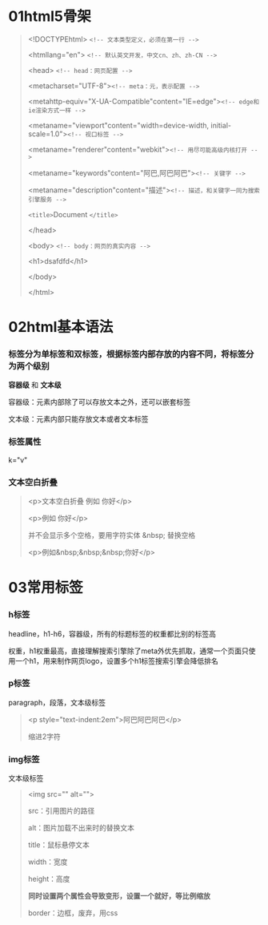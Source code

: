 # 01html5骨架

> \<!DOCTYPEhtml>              `<!-- 文本类型定义，必须在第一行 -->`
>
> <htmllang="en">             `<!-- 默认英文开发，中文cn、zh、zh-CN -->`
>
> \<head>                       `<!-- head：网页配置 -->`
>
> <metacharset="UTF-8">`<!-- meta：元，表示配置 -->`
>
> <metahttp-equiv="X-UA-Compatible"content="IE=edge">`<!-- edge和ie渲染方式一样 -->`
>
> <metaname="viewport"content="width=device-width, initial-scale=1.0">`<!-- 视口标签 -->`
>
> <metaname="renderer"content="webkit">`<!-- 用尽可能高级内核打开 -->`
>
> <metaname="keywords"content="阿巴,阿巴阿巴">`<!-- 关键字 -->`
>
> <metaname="description"content="描述">`<!-- 描述，和关键字一同为搜索引擎服务 -->`
>
> `<title>`Document `</title>`
>
> \</head>
>
> \<body>                        `<!-- body：网页的真实内容 -->`
>
> \<h1>dsafdfd\</h1>
>
> \</body>
>
> \</html>



# 02html基本语法

### 标签分为单标签和双标签，根据标签内部存放的内容不同，将标签分为两个级别

**容器级** 和 **文本级**

容器级：元素内部除了可以存放文本之外，还可以嵌套标签

文本级：元素内部只能存放文本或者文本标签

### 标签属性

k="v"

### 文本空白折叠 

> \<p>文本空白折叠 例如 你好\</p>
>
> \<p>例如             你好\</p>
>
> 并不会显示多个空格，要用字符实体 \&nbsp; 替换空格
>
> \<p>例如\&nbsp;\&nbsp;\&nbsp;你好\</p>



# 03常用标签

### h标签

headline，h1-h6，容器级，所有的标题标签的权重都比别的标签高

权重，h1权重最高，直接理解搜索引擎除了meta外优先抓取，通常一个页面只使用一个h1，用来制作网页logo，设置多个h1标签搜索引擎会降低排名

### p标签

paragraph，段落，文本级标签

> \<p style="text-indent:2em">阿巴阿巴阿巴\</p>
>
> 缩进2字符

### img标签

文本级标签

> \<img src="" alt="">
>
> src：引用图片的路径
>
> alt：图片加载不出来时的替换文本
>
> title：鼠标悬停文本
>
> width：宽度
>
> height：高度
>
> **同时设置两个属性会导致变形，设置一个就好，等比例缩放**
>
> border：边框，废弃，用css
